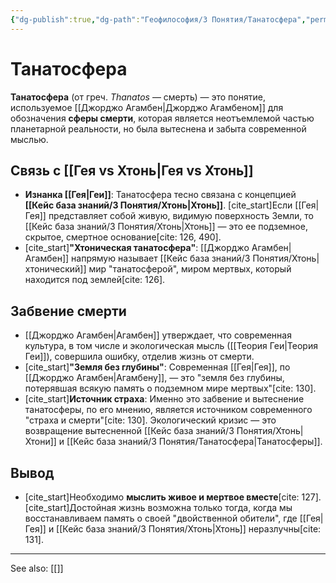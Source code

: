 ```yaml
---
{"dg-publish":true,"dg-path":"Геофилософия/3 Понятия/Танатосфера","permalink":"/geofilosofiya/3-ponyatiya/tanatosfera/"}
---
```


# Танатосфера

**Танатосфера** (от греч. *Thanatos* — смерть) — это понятие, используемое [[Джорджо Агамбен\|Джорджо Агамбеном]] для обозначения **сферы смерти**, которая является неотъемлемой частью планетарной реальности, но была вытеснена и забыта современной мыслью.

## Связь с [[Гея vs Хтонь\|Гея vs Хтонь]]
- **Изнанка [[Гея\|Геи]]**: Танатосфера тесно связана с концепцией **[[Кейс база знаний/3 Понятия/Хтонь\|Хтонь]]**. [cite_start]Если [[Гея\|Гея]] представляет собой живую, видимую поверхность Земли, то [[Кейс база знаний/3 Понятия/Хтонь\|Хтонь]] — это ее подземное, скрытое, смертное основание[cite: 126, 490].
- [cite_start]**"Хтоническая танатосфера"**: [[Джорджо Агамбен\|Агамбен]] напрямую называет [[Кейс база знаний/3 Понятия/Хтонь\|хтонический]] мир "танатосферой", миром мертвых, который находится под землей[cite: 126].

## Забвение смерти
- [[Джорджо Агамбен\|Агамбен]] утверждает, что современная культура, в том числе и экологическая мысль ([[Теория Геи\|Теория Геи]]), совершила ошибку, отделив жизнь от смерти.
- [cite_start]**"Земля без глубины"**: Современная [[Гея\|Гея]], по [[Джорджо Агамбен\|Агамбену]], — это "земля без глубины, потерявшая всякую память о подземном мире мертвых"[cite: 130].
- [cite_start]**Источник страха**: Именно это забвение и вытеснение танатосферы, по его мнению, является источником современного "страха и смерти"[cite: 130]. Экологический кризис — это возвращение вытесненной [[Кейс база знаний/3 Понятия/Хтонь\|Хтони]] и [[Кейс база знаний/3 Понятия/Танатосфера\|Танатосферы]].

## Вывод
- [cite_start]Необходимо **мыслить живое и мертвое вместе**[cite: 127]. [cite_start]Достойная жизнь возможна только тогда, когда мы восстанавливаем память о своей "двойственной обители", где [[Гея\|Гея]] и [[Кейс база знаний/3 Понятия/Хтонь\|Хтонь]] неразлучны[cite: 131].






---
See also:
[[]]
